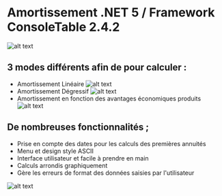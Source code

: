 # Amortissement .NET 5 / Framework ConsoleTable 2.4.2

![alt text](https://github.com/vvuylsteker/app_amortissement/blob/main/img/frontmenu.PNG)
## 3 modes différents afin de pour calculer : 
* Amortissement Linéaire
![alt text](https://github.com/vvuylsteker/app_amortissement/blob/main/img/algo1.PNG)
* Amortissement Dégressif
![alt text](https://github.com/vvuylsteker/app_amortissement/blob/main/img/algo2.PNG)
* Amortissement en fonction des avantages économiques produits 
![alt text](https://github.com/vvuylsteker/app_amortissement/blob/main/img/algo3.PNG)

## De nombreuses fonctionnalités ; 
* Prise en compte des dates pour les calculs des premières annuités
* Menu et design style ASCII
* Interface utilisateur et facile à prendre en main
* Calculs arrondis graphiquement
* Gère les erreurs de format des données saisies par l'utilisateur

![alt text](https://github.com/vvuylsteker/app_amortissement/blob/main/img/errortest.PNG)
